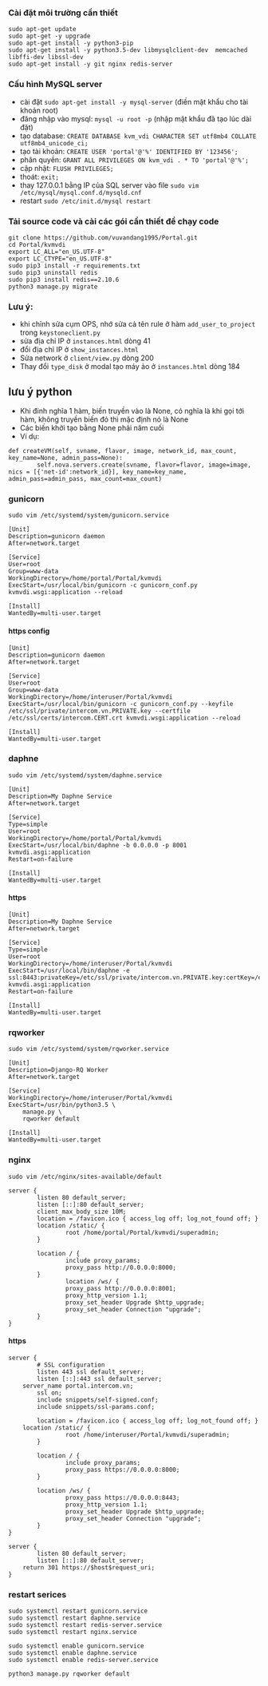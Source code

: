 ### Cài đặt môi trường cần thiết 
```
sudo apt-get update
sudo apt-get -y upgrade
sudo apt-get install -y python3-pip 
sudo apt-get install -y python3.5-dev libmysqlclient-dev  memcached libffi-dev libssl-dev
sudo apt-get install -y git nginx redis-server
```
### Cấu hình MySQL server
- cài đặt `sudo apt-get install -y mysql-server` (điền mật khẩu cho tài khoản root)
- đăng nhập vào mysql: `mysql -u root -p` (nhập mật khẩu đã tạo lúc dài đặt)
- tạo database: `CREATE DATABASE kvm_vdi CHARACTER SET utf8mb4 COLLATE utf8mb4_unicode_ci;`
- tạo tài khoản: `CREATE USER 'portal'@'%' IDENTIFIED BY '123456';`
- phân quyền: `GRANT ALL PRIVILEGES ON kvm_vdi . * TO 'portal'@'%';`
- cập nhật: `FLUSH PRIVILEGES;`
- thoát: `exit;`
- thay 127.0.0.1 bằng IP của SQL server vào file `sudo vim /etc/mysql/mysql.conf.d/mysqld.cnf`
- restart `sudo /etc/init.d/mysql restart`

### Tải source code và cài các gói cần thiết để chạy code 
```
git clone https://github.com/vuvandang1995/Portal.git
cd Portal/kvmvdi
export LC_ALL="en_US.UTF-8"
export LC_CTYPE="en_US.UTF-8"
sudo pip3 install -r requirements.txt
sudo pip3 uninstall redis
sudo pip3 install redis==2.10.6
python3 manage.py migrate
```

### Lưu ý:
- khi chỉnh sửa cụm OPS, nhớ sửa cả tên rule ở hàm `add_user_to_project` trong `keystoneclient.py`
- sửa địa chỉ IP ở `instances.html` dòng 41
- đổi địa chỉ IP ở `show_instances.html`
- Sửa network ở `client/view.py` dòng 200
- Thay đổi `type_disk` ở modal tạo máy ảo ở `instances.html` dòng 184
## lưu ý python
- Khi đinh nghĩa 1 hàm, biến truyền vào là None, có nghĩa là khi gọi tới hàm, không truyền biến đó thì mặc định nó là None
- Các biến khởi tạo bằng None phải năm cuối
- Ví dụ:
```
def createVM(self, svname, flavor, image, network_id, max_count, key_name=None, admin_pass=None):
        self.nova.servers.create(svname, flavor=flavor, image=image, nics = [{'net-id':network_id}], key_name=key_name, admin_pass=admin_pass, max_count=max_count)
```

### gunicorn
`sudo vim /etc/systemd/system/gunicorn.service`
```
[Unit]
Description=gunicorn daemon
After=network.target

[Service]
User=root
Group=www-data
WorkingDirectory=/home/portal/Portal/kvmvdi
ExecStart=/usr/local/bin/gunicorn -c gunicorn_conf.py kvmvdi.wsgi:application --reload

[Install]
WantedBy=multi-user.target
```
#### https config
```
[Unit]
Description=gunicorn daemon
After=network.target

[Service]
User=root
Group=www-data
WorkingDirectory=/home/interuser/Portal/kvmvdi
ExecStart=/usr/local/bin/gunicorn -c gunicorn_conf.py --keyfile /etc/ssl/private/intercom.vn.PRIVATE.key --certfile /etc/ssl/certs/intercom.CERT.crt kvmvdi.wsgi:application --reload

[Install]
WantedBy=multi-user.target                         
```
### daphne
`sudo vim /etc/systemd/system/daphne.service`
```
[Unit]
Description=My Daphne Service
After=network.target

[Service]
Type=simple
User=root
WorkingDirectory=/home/portal/Portal/kvmvdi
ExecStart=/usr/local/bin/daphne -b 0.0.0.0 -p 8001 kvmvdi.asgi:application
Restart=on-failure

[Install]
WantedBy=multi-user.target
```
#### https
```
[Unit]
Description=My Daphne Service
After=network.target

[Service]
Type=simple
User=root
WorkingDirectory=/home/interuser/Portal/kvmvdi
ExecStart=/usr/local/bin/daphne -e ssl:8443:privateKey=/etc/ssl/private/intercom.vn.PRIVATE.key:certKey=/etc/ssl/certs/intercom.CERT.crt kvmvdi.asgi:application
Restart=on-failure

[Install]
WantedBy=multi-user.target
```

### rqworker
`sudo vim /etc/systemd/system/rqworker.service`
```
[Unit]
Description=Django-RQ Worker
After=network.target

[Service]
WorkingDirectory=/home/interuser/Portal/kvmvdi
ExecStart=/usr/bin/python3.5 \
    manage.py \
    rqworker default

[Install]
WantedBy=multi-user.target
```
### nginx
`sudo vim /etc/nginx/sites-available/default`

```
server {
        listen 80 default_server;
        listen [::]:80 default_server;
        client_max_body_size 10M;
        location = /favicon.ico { access_log off; log_not_found off; }
        location /static/ {
                root /home/portal/Portal/kvmvdi/superadmin;
        }

        location / {
                include proxy_params;
                proxy_pass http://0.0.0.0:8000;
        }
                location /ws/ {
                proxy_pass http://0.0.0.0:8001;
                proxy_http_version 1.1;
                proxy_set_header Upgrade $http_upgrade;
                proxy_set_header Connection "upgrade";
        }
}
```
#### https
```
server {
        # SSL configuration
        listen 443 ssl default_server;
        listen [::]:443 ssl default_server;
	server_name portal.intercom.vn;
        ssl on;
        include snippets/self-signed.conf;
        include snippets/ssl-params.conf;

        location = /favicon.ico { access_log off; log_not_found off; }
	location /static/ {
                root /home/interuser/Portal/kvmvdi/superadmin;
        }

        location / {
                include proxy_params;
                proxy_pass https://0.0.0.0:8000;
        }

        location /ws/ {
                proxy_pass https://0.0.0.0:8443;
                proxy_http_version 1.1;
                proxy_set_header Upgrade $http_upgrade;
                proxy_set_header Connection "upgrade";
        }
}

server {
        listen 80 default_server;
        listen [::]:80 default_server;
	return 301 https://$host$request_uri;
}
```

### restart serices
```
sudo systemctl restart gunicorn.service
sudo systemctl restart daphne.service 
sudo systemctl restart redis-server.service
sudo systemctl restart nginx.service

sudo systemctl enable gunicorn.service
sudo systemctl enable daphne.service 
sudo systemctl enable redis-server.service
```

`python3 manage.py rqworker default`
